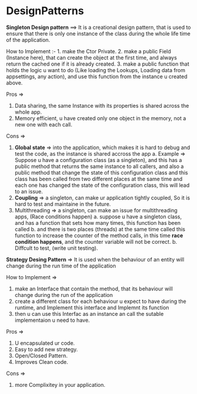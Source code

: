 # DesignPatterns
 
 **Singleton Design pattern** ==> It is a creational design pattern, that is used to ensure that there is only one instance of the class during the whole life time of the application.

  How to Implement :- 
    1. make the Ctor Private.
    2. make a public Field (Instance here), that can create the object at the first time, and always return the cached one if it is already created.
    3. make a public function that holds the logic u want to do (Like loading the Lookups, Loading data from appsettings, any action), and use this function from the instance u created above.
    
    
Pros => 
  1. Data sharing, the same Instance with its properties is shared across the whole app.
  2. Memory efficient, u have created only one object in the memory, not a new one with each call.
    
Cons => 
  1. **Global state** => into the application, which makes it is hard to debug and test the code, as the instance is shared accross the app
    a. Example => Suppose u have a configuration class (as a singleton), and this has a public method that returns the same instance to all callers, and also a public method that change the state of this configuration class
                  and this class has been called from two different places at the same time and each one has changed the state of the configuration class, this will lead to an issue.
  2. **Coupling** => a singleton, can make ur application tightly coupled, So it is hard to test and maintaine in the future.
  3. Multithreading => a singleton, can make an issue for multithreading apps, (Race conditions happen)
      a. suppose u have a singleton class, and has a function that sets how many times, this function has been called
      b. and there is two places (threads) at the same time called this function to increase the counter of the method calls, in this time **race condition happens**, and the counter variable will not be correct.
      b. Diffcult to test, (write unit testing).
      
      
**Strategy Desing Pattern** => It is used when the behaviour of an entity will change during the run time of the application

How to Implement => 
 1. make an Interface that contain the method, that its behaviour will change during the run of the application
 2. create a different class for each behaviour u expect to have during the runtime, and Implement this interface and Implemnt its function
 3. then u can use this Interfac as an instance an call the sutable implementaion u need to have.

Pros => 
 1. U encapsulated ur code.
 2. Easy to add new strategy.
 3. Open/Closed Pattern.
 4. Improves Clean code.

Cons => 
1. more Complixitey in your application. 
                  
  
